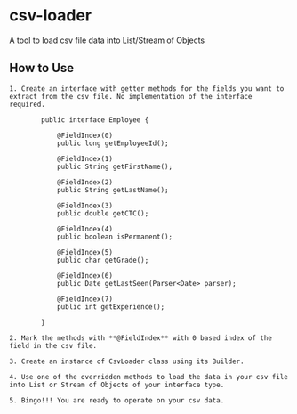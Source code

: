 # csv-loader
A tool to load csv file data into List/Stream of Objects

## How to Use
	1. Create an interface with getter methods for the fields you want to extract from the csv file. No implementation of the interface required.
	
			public interface Employee {
	
				@FieldIndex(0)
				public long getEmployeeId();
				
				@FieldIndex(1)
				public String getFirstName();
				
				@FieldIndex(2)
				public String getLastName();
				
				@FieldIndex(3)
				public double getCTC();
				
				@FieldIndex(4)
				public boolean isPermanent();
				
				@FieldIndex(5)
				public char getGrade();
				
				@FieldIndex(6)
				public Date getLastSeen(Parser<Date> parser);
				
				@FieldIndex(7)
				public int getExperience();
				
			}
		
	2. Mark the methods with **@FieldIndex** with 0 based index of the field in the csv file. 
	
	3. Create an instance of CsvLoader class using its Builder.
	
	4. Use one of the overridden methods to load the data in your csv file into List or Stream of Objects of your interface type.
	
	5. Bingo!!! You are ready to operate on your csv data. 
		
	
